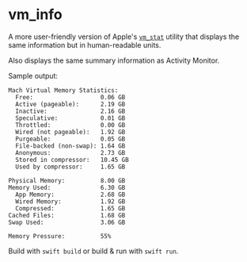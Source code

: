 # vm_info

A more user-friendly version of Apple's [`vm_stat`](https://github.com/apple-oss-distributions/system_cmds/blob/main/vm_stat.tproj) 
utility that displays the same information but in human-readable units.

Also displays the same summary information as Activity Monitor. 

Sample output:

```
Mach Virtual Memory Statistics:
  Free:                   0.06 GB
  Active (pageable):      2.19 GB
  Inactive:               2.16 GB
  Speculative:            0.01 GB
  Throttled:              0.00 GB
  Wired (not pageable):   1.92 GB
  Purgeable:              0.05 GB
  File-backed (non-swap): 1.64 GB
  Anonymous:              2.73 GB
  Stored in compressor:   10.45 GB
  Used by compressor:     1.65 GB

Physical Memory:          8.00 GB
Memory Used:              6.30 GB
  App Memory:             2.68 GB
  Wired Memory:           1.92 GB
  Compressed:             1.65 GB
Cached Files:             1.68 GB
Swap Used:                3.06 GB

Memory Pressure:          55%
```

Build with `swift build` or build & run with `swift run`.
